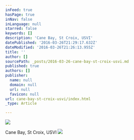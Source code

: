 ```yaml
---
inFeed: true
hasPage: true
inNav: false
inLanguage: null
starred: false
keywords: []
description: 'Cane Bay, St Croix, USVI'
datePublished: '2016-03-26T21:29:17.632Z'
dateModified: '2016-03-26T21:26:13.955Z'
title: ''
author: []
sourcePath: _posts/2016-03-26-cane-bay-st-croix-usvi.md
published: true
authors: []
publisher:
  name: null
  domain: null
  url: null
  favicon: null
url: cane-bay-st-croix-usvi/index.html
_type: Article

---
```

![](https://the-grid-user-content.s3-us-west-2.amazonaws.com/abd46afc-e964-4a86-bfbe-fb5b7fa08ac2.jpg)

Cane Bay, St Croix, USVI
![](https://the-grid-user-content.s3-us-west-2.amazonaws.com/47b1250b-200e-4c0a-8d9c-6f6029ee74ff.jpg)